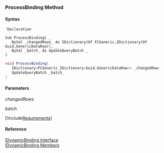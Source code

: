 ﻿### ProcessBinding Method

#### Syntax

```vbnet
'Declaration

Sub ProcessBinding( _
   ByVal _changedRows_ As IDictionary(Of FCGeneric,IDictionary(Of Guid,GenericDataRow)), _
   ByVal _batch_ As UpdateQueryBatch _
) 
```

```csharp
void ProcessBinding( 
   IDictionary<FCGeneric,IDictionary<Guid,GenericDataRow>> _changedRows_,
   UpdateQueryBatch _batch_
)
```

#### Parameters

_changedRows_

_batch_

[!include[Requirements](../partials/requirements.md)]

#### Reference

[IDynamicBinding Interface](fcSDK~FChoice.Foundation.DynamicBinding.IDynamicBinding.md)  
[IDynamicBinding Members](fcSDK~FChoice.Foundation.DynamicBinding.IDynamicBinding_members.md)